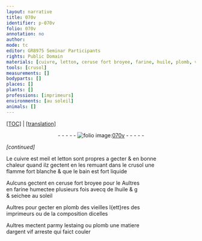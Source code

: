 ```yaml
---
layout: narrative
title: 070v
identifier: p-070v
folio: 070v
annotation: no
author:
mode: tc
editor: GR8975 Seminar Participants
rights: Public Domain
materials: [cuivre, letton, ceruse fort broyee, farine, huile, plomb, vieilles l{ett}res des imprimeurs, composition dicelles, estaing, argent vif]
tools: [crusol]
measurements: []
bodyparts: []
places: []
plants: []
professions: [imprimeurs]
environments: [au soleil]
animals: []
---
```


<p><a href="{{ site.baseurl }}/diplomatic/">[TOC]</a> | <a href="{{ site.baseurl }}/_texts/p-070v_tl.md/">[translation]</a></p><div class="folio" align="center">- - - - - <a href="http://gallica.bnf.fr/ark:/12148/btv1b10500001g/f146.image" target="_blank"><img src="https://cu-mkp.github.io/2017-workshop-edition/assets/photo-icon.png" alt="folio image: " style="display:inline-block; margin-bottom:-3px;"/>070v</a> - - - - - </div>  
 
*[continued]*
  
Le <span class="m">cuivre</span> <span class="del">est meil</span> et <span class="m">letton</span> sont propres a gecter & en bonne<br/> chaleur quand ilz gectent en les remuant dans le <span class="tl">crusol</span> une<br/> flamme fort blanche & que le bain est fort liquide
 
Aulcuns gectent en <span class="m">ceruse fort broyee</span> <span class="del">pour le</span> Aultres<br/> en <span class="m">farine</span> humectee plusieurs fois avecq de l<span class="m">huile</span> <span class="del">& g</span><br/> & seichee <span class="env">au soleil</span>
 
Aultres pour gecter en <span class="m">plomb</span> des <span class="m">vieilles l{ett}res des<br/> <span class="pro">imprimeurs</span></span> ou de la <span class="m">composition dicelles</span>
 
Aultres mectent parmy l<span class="m">estaing</span> ou <span class="m">plomb</span> une matiere<br/> d<span class="m">argent vif</span> arreste qui faict couler
 
